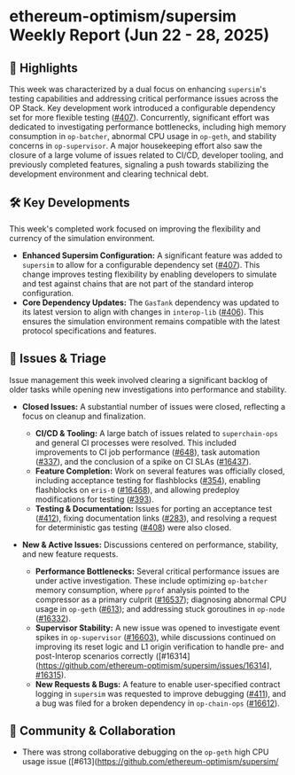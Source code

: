 # ethereum-optimism/supersim Weekly Report (Jun 22 - 28, 2025)

## 🚀 Highlights
This week was characterized by a dual focus on enhancing `supersim`'s testing capabilities and addressing critical performance issues across the OP Stack. Key development work introduced a configurable dependency set for more flexible testing ([#407](https://github.com/ethereum-optimism/supersim/pull/407)). Concurrently, significant effort was dedicated to investigating performance bottlenecks, including high memory consumption in `op-batcher`, abnormal CPU usage in `op-geth`, and stability concerns in `op-supervisor`. A major housekeeping effort also saw the closure of a large volume of issues related to CI/CD, developer tooling, and previously completed features, signaling a push towards stabilizing the development environment and clearing technical debt.

## 🛠️ Key Developments
This week's completed work focused on improving the flexibility and currency of the simulation environment.

-   **Enhanced Supersim Configuration:** A significant feature was added to `supersim` to allow for a configurable dependency set ([#407](https://github.com/ethereum-optimism/supersim/pull/407)). This change improves testing flexibility by enabling developers to simulate and test against chains that are not part of the standard interop configuration.
-   **Core Dependency Updates:** The `GasTank` dependency was updated to its latest version to align with changes in `interop-lib` ([#406](https://github.com/ethereum-optimism/supersim/pull/406)). This ensures the simulation environment remains compatible with the latest protocol specifications and features.

## 🐛 Issues & Triage
Issue management this week involved clearing a significant backlog of older tasks while opening new investigations into performance and stability.

-   **Closed Issues:** A substantial number of issues were closed, reflecting a focus on cleanup and finalization.
    -   **CI/CD & Tooling:** A large batch of issues related to `superchain-ops` and general CI processes were resolved. This included improvements to CI job performance ([#648](https://github.com/ethereum-optimism/supersim/issues/648)), task automation ([#337](https://github.com/ethereum-optimism/supersim/issues/337)), and the conclusion of a spike on CI SLAs ([#16437](https://github.com/ethereum-optimism/supersim/issues/16437)).
    -   **Feature Completion:** Work on several features was officially closed, including acceptance testing for flashblocks ([#354](https://github.com/ethereum-optimism/supersim/issues/354)), enabling flashblocks on `eris-0` ([#16468](https://github.com/ethereum-optimism/supersim/issues/16468)), and allowing predeploy modifications for testing ([#393](https://github.com/ethereum-optimism/supersim/issues/393)).
    -   **Testing & Documentation:** Issues for porting an acceptance test ([#412](https://github.com/ethereum-optimism/supersim/issues/412)), fixing documentation links ([#283](https://github.com/ethereum-optimism/supersim/issues/283)), and resolving a request for deterministic gas testing ([#408](https://github.com/ethereum-optimism/supersim/issues/408)) were also closed.

-   **New & Active Issues:** Discussions centered on performance, stability, and new feature requests.
    -   **Performance Bottlenecks:** Several critical performance issues are under active investigation. These include optimizing `op-batcher` memory consumption, where `pprof` analysis pointed to the compressor as a primary culprit ([#16537](https://github.com/ethereum-optimism/supersim/issues/16537)); diagnosing abnormal CPU usage in `op-geth` ([#613](https://github.com/ethereum-optimism/supersim/issues/613)); and addressing stuck goroutines in `op-node` ([#16332](https://github.com/ethereum-optimism/supersim/issues/16332)).
    -   **Supervisor Stability:** A new issue was opened to investigate event spikes in `op-supervisor` ([#16603](https://github.com/ethereum-optimism/supersim/issues/16603)), while discussions continued on improving its reset logic and L1 origin verification to handle pre- and post-Interop scenarios correctly ([#16314](https://github.com/ethereum-optimism/supersim/issues/16314], [#16315](https://github.com/ethereum-optimism/supersim/issues/16315)).
    -   **New Requests & Bugs:** A feature to enable user-specified contract logging in `supersim` was requested to improve debugging ([#411](https://github.com/ethereum-optimism/supersim/issues/411)), and a bug was filed for a broken dependency in `op-chain-ops` ([#16612](https://github.com/ethereum-optimism/supersim/issues/16612)).

## 💬 Community & Collaboration
-   There was strong collaborative debugging on the `op-geth` high CPU usage issue ([#613](https://github.com/ethereum-optimism/supersim/